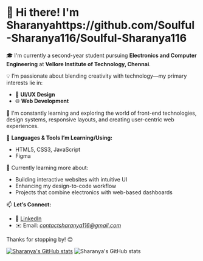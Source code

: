 # 👋 Hi there! I'm Sharanyahttps://github.com/Soulful-Sharanya116/Soulful-Sharanya116

🎓 I'm currently a second-year student pursuing **Electronics and Computer Engineering** at **Vellore Institute of Technology, Chennai**.

💡 I’m passionate about blending creativity with technology—my primary interests lie in:
- 🎨 **UI/UX Design**  
- 🌐 **Web Development**

🚀 I'm constantly learning and exploring the world of front-end technologies, design systems, responsive layouts, and creating user-centric web experiences.

🔧 **Languages & Tools I’m Learning/Using:**
- HTML5, CSS3, JavaScript
- Figma

💭 Currently learning more about:
- Building interactive websites with intuitive UI
- Enhancing my design-to-code workflow
- Projects that combine electronics with web-based dashboards

📫 **Let’s Connect:**
- 💼 [LinkedIn](www.linkedin.com/in/sharanya-sasmal)
- ✉️ Email: *contactsharanya116@gmail.com*

Thanks for stopping by! 😊 

[![Sharanya's GitHub stats](https://github-readme-stats.vercel.app/api?username=Soulful-Sharanya116)](https://github.com/Soulful-Sharanya116/github-readme-stats)
![Sharanya's GitHub stats](https://github-readme-stats.vercel.app/api?username=Soulful-Sharanya116&show_icons=true&theme=github_dark)

